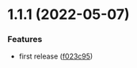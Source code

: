 # 1.1.1 (2022-05-07)


### Features

* first release ([f023c95](https://github.com/purocean/yank-note-extension/commit/f023c95e0ac2edace9646aaafad6eb251635b285))
